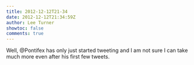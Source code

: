 ```yaml
---
title: 2012-12-12T21-34
date: 2012-12-12T21:34:59Z
author: Lee Turner
showtoc: false
comments: true
---
```


Well, @Pontifex has only just started tweeting and I am not sure I can take much more even after his first few tweets.

